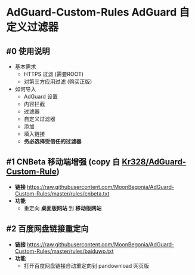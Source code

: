 # AdGuard-Custom-Rules AdGuard 自定义过滤器

## #0 使用说明

- 基本需求
  - HTTPS 过滤 (需要ROOT)
  - 对第三方应用过滤 (购买正版)
- 如何导入
  - AdGuard 设置
  - 内容拦截
  - 过滤器
  - 自定义过滤器
  - 添加
  - 填入链接
  - **务必选择受信任的过滤器**

## #1 CNBeta 移动端增强 (copy 自 [Kr328/AdGuard-Custom-Rule](https://github.com/Kr328/AdGuard-Custom-Rule))

- **链接** <https://raw.githubusercontent.com/MoonBegonia/AdGuard-Custom-Rules/master/rules/cnbeta.txt>
- **功能**
  - 重定向 **桌面版网站** 到 **移动版网站**

## #2 百度网盘链接重定向

- **链接** <https://raw.githubusercontent.com/MoonBegonia/AdGuard-Custom-Rules/master/rules/baiduwp.txt>
- **功能**
  - 打开百度网盘链接自动重定向到 pandownload 网页版
